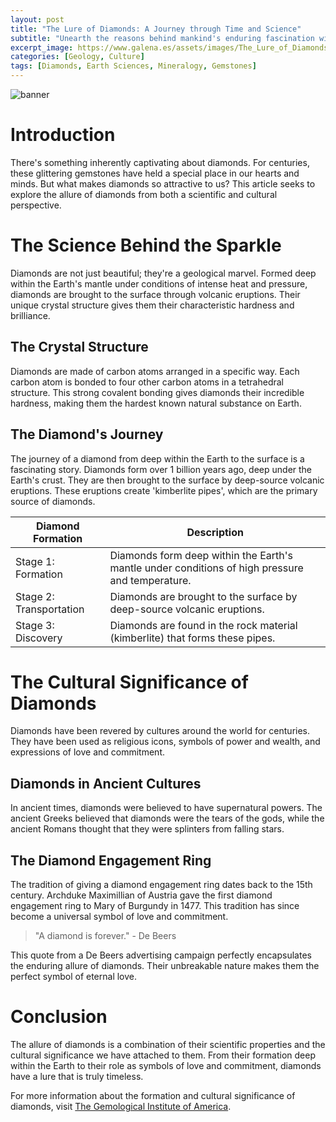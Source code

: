 ```yaml
---
layout: post
title: "The Lure of Diamonds: A Journey through Time and Science"
subtitle: "Unearth the reasons behind mankind's enduring fascination with diamonds, from its scientific origins to its cultural significance."
excerpt_image: https://www.galena.es/assets/images/The_Lure_of_Diamonds.png
categories: [Geology, Culture]
tags: [Diamonds, Earth Sciences, Mineralogy, Gemstones]
---
```


![banner](https://www.galena.es/assets/images/The_Lure_of_Diamonds.png "A close-up of a sparkling diamond on a dark velvet background, highlighting its brilliant facets and reflections, symbolizing the allure and cultural significance of diamonds in human history and science.")

# Introduction
There's something inherently captivating about diamonds. For centuries, these glittering gemstones have held a special place in our hearts and minds. But what makes diamonds so attractive to us? This article seeks to explore the allure of diamonds from both a scientific and cultural perspective.

# The Science Behind the Sparkle
Diamonds are not just beautiful; they're a geological marvel. Formed deep within the Earth's mantle under conditions of intense heat and pressure, diamonds are brought to the surface through volcanic eruptions. Their unique crystal structure gives them their characteristic hardness and brilliance.

## The Crystal Structure
Diamonds are made of carbon atoms arranged in a specific way. Each carbon atom is bonded to four other carbon atoms in a tetrahedral structure. This strong covalent bonding gives diamonds their incredible hardness, making them the hardest known natural substance on Earth.

## The Diamond's Journey
The journey of a diamond from deep within the Earth to the surface is a fascinating story. Diamonds form over 1 billion years ago, deep under the Earth's crust. They are then brought to the surface by deep-source volcanic eruptions. These eruptions create 'kimberlite pipes', which are the primary source of diamonds.

| Diamond Formation | Description |
| --- | --- |
| Stage 1: Formation | Diamonds form deep within the Earth's mantle under conditions of high pressure and temperature. |
| Stage 2: Transportation | Diamonds are brought to the surface by deep-source volcanic eruptions. |
| Stage 3: Discovery | Diamonds are found in the rock material (kimberlite) that forms these pipes. |

# The Cultural Significance of Diamonds
Diamonds have been revered by cultures around the world for centuries. They have been used as religious icons, symbols of power and wealth, and expressions of love and commitment.

## Diamonds in Ancient Cultures
In ancient times, diamonds were believed to have supernatural powers. The ancient Greeks believed that diamonds were the tears of the gods, while the ancient Romans thought that they were splinters from falling stars.

## The Diamond Engagement Ring
The tradition of giving a diamond engagement ring dates back to the 15th century. Archduke Maximillian of Austria gave the first diamond engagement ring to Mary of Burgundy in 1477. This tradition has since become a universal symbol of love and commitment.

>"A diamond is forever." - De Beers

This quote from a De Beers advertising campaign perfectly encapsulates the enduring allure of diamonds. Their unbreakable nature makes them the perfect symbol of eternal love.

# Conclusion
The allure of diamonds is a combination of their scientific properties and the cultural significance we have attached to them. From their formation deep within the Earth to their role as symbols of love and commitment, diamonds have a lure that is truly timeless.

For more information about the formation and cultural significance of diamonds, visit [The Gemological Institute of America](https://www.gia.edu/).